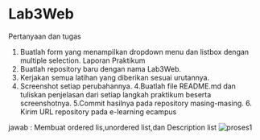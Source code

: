 # Lab3Web
 Pertanyaan dan tugas
 1. Buatlah form yang menampilkan dropdown menu dan listbox dengan multiple selection.
 Laporan Praktikum 
 1. Buatlah repository baru dengan nama Lab3Web.
 2. Kerjakan semua latihan yang diberikan sesuai urutannya. 
 3. Screenshot setiap perubahannya. 
 4.Buatlah file README.md dan tuliskan penjelasan dari setiap langkah praktikum beserta screenshotnya. 
 5.Commit hasilnya pada repository masing-masing. 6. Kirim URL repository pada e-learning ecampus 

jawab :
Membuat ordered lis,unordered list,dan Description list
![proses1](https://user-images.githubusercontent.com/81373389/114141207-7cbfd900-993b-11eb-93fc-b5de87b33d05.JPG)

